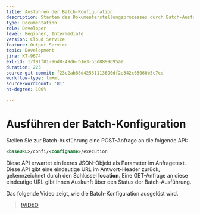 ```yaml
---
title: Ausführen der Batch-Konfiguration
description: Starten des Dokumenterstellungsprozesses durch Batch-Ausführung
type: Documentation
role: Developer
level: Beginner, Intermediate
version: Cloud Service
feature: Output Service
topic: Development
jira: KT-9674
exl-id: 17f91f81-96d8-49d6-b1e3-53d8899695ae
duration: 223
source-git-commit: f23c2ab86d42531113690df2e342c65060b5c7cd
workflow-type: tm+mt
source-wordcount: '81'
ht-degree: 100%

---
```


# Ausführen der Batch-Konfiguration

Stellen Sie zur Batch-Ausführung eine POST-Anfrage an die folgende API:

```xml
<baseURL>/confi/<configName>/execution
```

Diese API erwartet ein leeres JSON-Objekt als Parameter im Anfragetext.
Diese API gibt eine eindeutige URL im Antwort-Header zurück, gekennzeichnet durch den Schlüssel **location**.
Eine GET-Anfrage an diese eindeutige URL gibt Ihnen Auskunft über den Status der Batch-Ausführung.

Das folgende Video zeigt, wie die Batch-Konfiguration ausgelöst wird.

>[!VIDEO](https://video.tv.adobe.com/v/340242?quality=12&learn=on)

